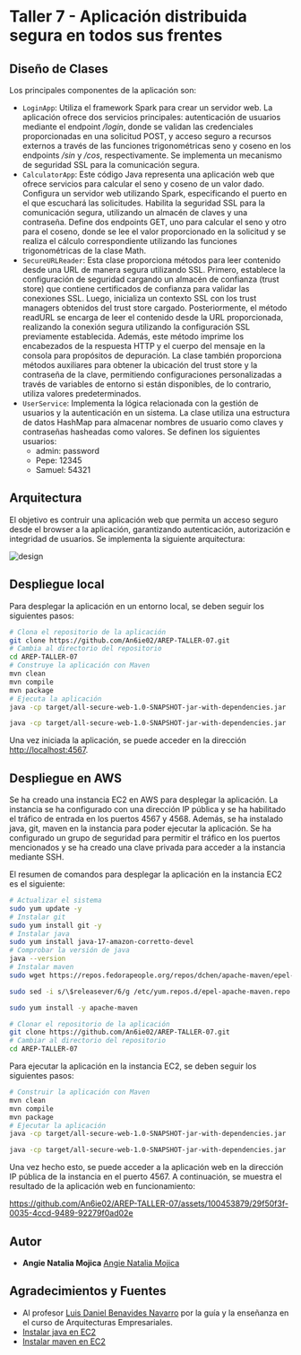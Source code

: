 # Taller 7 - Aplicación distribuida segura en todos sus frentes

## Diseño de Clases

Los principales componentes de la aplicación son:

+ `LoginApp`: Utiliza el framework Spark para crear un servidor web. La aplicación ofrece dos servicios principales: autenticación de usuarios mediante el endpoint _/login_, donde se validan las credenciales proporcionadas en una solicitud POST, y acceso seguro a recursos externos a través de las funciones trigonométricas seno y coseno en los endpoints _/sin_ y _/cos_, respectivamente. Se implementa un mecanismo de seguridad SSL para la comunicación segura.
+ `CalculatorApp`: Este código Java representa una aplicación web que ofrece servicios para calcular el seno y coseno de un valor dado. Configura un servidor web utilizando Spark, especificando el puerto en el que escuchará las solicitudes. Habilita la seguridad SSL para la comunicación segura, utilizando un almacén de claves y una contraseña. Define dos endpoints GET, uno para calcular el seno y otro para el coseno, donde se lee el valor proporcionado en la solicitud y se realiza el cálculo correspondiente utilizando las funciones trigonométricas de la clase Math.
+ `SecureURLReader`: Esta clase proporciona métodos para leer contenido desde una URL de manera segura utilizando SSL. Primero, establece la configuración de seguridad cargando un almacén de confianza (trust store) que contiene certificados de confianza para validar las conexiones SSL. Luego, inicializa un contexto SSL con los trust managers obtenidos del trust store cargado. Posteriormente, el método readURL se encarga de leer el contenido desde la URL proporcionada, realizando la conexión segura utilizando la configuración SSL previamente establecida. Además, este método imprime los encabezados de la respuesta HTTP y el cuerpo del mensaje en la consola para propósitos de depuración. La clase también proporciona métodos auxiliares para obtener la ubicación del trust store y la contraseña de la clave, permitiendo configuraciones personalizadas a través de variables de entorno si están disponibles, de lo contrario, utiliza valores predeterminados.
+ `UserService`: Implementa la lógica relacionada con la gestión de usuarios y la autenticación en un sistema. La clase utiliza una estructura de datos HashMap para almacenar nombres de usuario como claves y contraseñas hasheadas como valores. Se definen los siguientes usuarios: 
    - admin: password
    - Pepe: 12345
    - Samuel: 54321

## Arquitectura

El objetivo es contruir una aplicación web que permita un acceso seguro desde el browser a la aplicación, garantizando autenticación, autorización e integridad de usuarios. Se implementa la siguiente arquitectura:

![design](https://github.com/An6ie02/AREP-TALLER-07/assets/100453879/9fc8fd38-f71a-4589-a71a-a698f46e220f)

## Despliegue local

Para desplegar la aplicación en un entorno local, se deben seguir los siguientes pasos:

```bash
# Clona el repositorio de la aplicación
git clone https://github.com/An6ie02/AREP-TALLER-07.git
# Cambia al directorio del repositorio
cd AREP-TALLER-07
# Construye la aplicación con Maven
mvn clean
mvn compile
mvn package
# Ejecuta la aplicación
java -cp target/all-secure-web-1.0-SNAPSHOT-jar-with-dependencies.jar  edu.escuelaing.arep.secureweb.LoginApp

java -cp target/all-secure-web-1.0-SNAPSHOT-jar-with-dependencies.jar  edu.escuelaing.arep.secureweb.CalculatorApp
```

Una vez iniciada la aplicación, se puede acceder en la dirección [http://localhost:4567](http://localhost:4567).

## Despliegue en AWS

Se ha creado una instancia EC2 en AWS para desplegar la aplicación. La instancia se ha configurado con una dirección IP pública y se ha habilitado el tráfico de entrada en los puertos 4567 y 4568. Además, se ha instalado java, git, maven en la instancia para poder ejecutar la aplicación. Se ha configurado un grupo de seguridad para permitir el tráfico en los puertos mencionados y se ha creado una clave privada para acceder a la instancia mediante SSH.

El resumen de comandos para desplegar la aplicación en la instancia EC2 es el siguiente:

```bash
# Actualizar el sistema
sudo yum update -y
# Instalar git
sudo yum install git -y
# Instalar java
sudo yum install java-17-amazon-corretto-devel
# Comprobar la versión de java
java --version
# Instalar maven
sudo wget https://repos.fedorapeople.org/repos/dchen/apache-maven/epel-apache-maven.repo -O /etc/yum.repos.d/epel-apache-maven.repo

sudo sed -i s/\$releasever/6/g /etc/yum.repos.d/epel-apache-maven.repo

sudo yum install -y apache-maven

# Clonar el repositorio de la aplicación
git clone https://github.com/An6ie02/AREP-TALLER-07.git
# Cambiar al directorio del repositorio
cd AREP-TALLER-07
```

Para ejecutar la aplicación en la instancia EC2, se deben seguir los siguientes pasos:

```bash
# Construir la aplicación con Maven
mvn clean
mvn compile
mvn package
# Ejecutar la aplicación
java -cp target/all-secure-web-1.0-SNAPSHOT-jar-with-dependencies.jar  edu.escuelaing.arep.secureweb.LoginApp

java -cp target/all-secure-web-1.0-SNAPSHOT-jar-with-dependencies.jar  edu.escuelaing.arep.secureweb.CalculatorApp
```

Una vez hecho esto, se puede acceder a la aplicación web en la dirección IP pública de la instancia en el puerto 4567. A continuación, se muestra el resultado de la aplicación web en funcionamiento:

https://github.com/An6ie02/AREP-TALLER-07/assets/100453879/29f50f3f-0035-4ccd-9489-92279f0ad02e


## Autor

* **Angie Natalia Mojica** [Angie Natalia Mojica](https://www.linkedin.com/in/angienataliamojica/)

## Agradecimientos y Fuentes

* Al profesor [Luis Daniel Benavides Navarro](https://www.linkedin.com/in/danielbenavides/) por la guía y la enseñanza en el curso de Arquitecturas Empresariales.
* [Instalar java en EC2](https://github.com/kunchalavikram1427/YouTube_Series/blob/main/Tools/install%20java%20on%20aws%20ec2.md)
* [Instalar maven en EC2](https://docs.aws.amazon.com/es_es/neptune/latest/userguide/iam-auth-connect-prerq.html)


